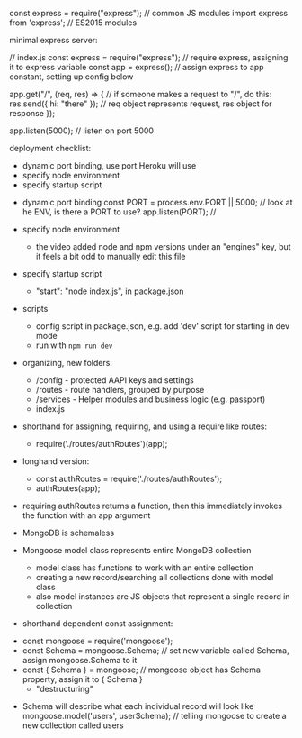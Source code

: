 const express = require("express"); // common JS modules
import express from 'express'; // ES2015 modules

minimal express server:

// index.js
const express = require("express"); // require express, assigning it to express variable
const app = express(); // assign express to app constant, setting up config below

app.get("/", (req, res) => { // if someone makes a request to "/", do this:
res.send({ hi: "there" }); // req object represents request, res object for response
});

app.listen(5000); // listen on port 5000

deployment checklist:

- dynamic port binding, use port Heroku will use
- specify node environment
- specify startup script

* dynamic port binding
  const PORT = process.env.PORT || 5000; // look at he ENV, is there a PORT to use?
  app.listen(PORT); //

* specify node environment

  - the video added node and npm versions under an "engines" key, but it feels a bit odd to manually edit this file

* specify startup script

  - "start": "node index.js", in package.json

* scripts
  - config script in package.json, e.g. add 'dev' script for starting in dev mode
  - run with `npm run dev`

- organizing, new folders:

  - /config - protected AAPI keys and settings
  - /routes - route handlers, grouped by purpose
  - /services - Helper modules and business logic (e.g. passport)
  - index.js

- shorthand for assigning, requiring, and using a require like routes:
  - require('./routes/authRoutes')(app);
- longhand version:

  - const authRoutes = require('./routes/authRoutes');
  - authRoutes(app);

- requiring authRoutes returns a function, then this immediately invokes the function with an app argument

* MongoDB is schemaless
* Mongoose model class represents entire MongoDB collection

  - model class has functions to work with an entire collection
  - creating a new record/searching all collections done with model class
  - also model instances are JS objects that represent a single record in collection

* shorthand dependent const assignment:

- const mongoose = require('mongoose');
- const Schema = mongoose.Schema; // set new variable called Schema, assign mongoose.Schema to it
- const { Schema } = mongoose; // mongoose object has Schema property, assign it to { Schema }
  - "destructuring"

* Schema will describe what each individual record will look like
  mongoose.model('users', userSchema); // telling mongoose to create a new collection called users
